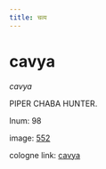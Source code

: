 ```yaml
---
title: चव्य
---
```


# cavya

<i>cavya</i>  <div n="P" /><bot>PIPER CHABA HUNTER.</bot>

lnum: 98

image: [552](https://www.sanskrit-lexicon.uni-koeln.de/scans/csl-apidev/servepdf.php?dict=snp&page=552)

cologne link: [cavya](https://sanskrit-lexicon.uni-koeln.de/scans/csl-apidev/getword.php?dict=snp&key=cavya)

